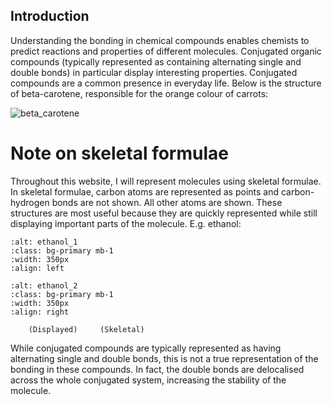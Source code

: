 ## Introduction

Understanding the bonding in chemical compounds enables chemists to predict reactions and properties of different molecules. Conjugated organic compounds (typically represented as containing alternating single and double bonds) in particular display interesting properties. Conjugated compounds are a common presence in everyday life. Below is the structure of beta-carotene, responsible for the orange colour of carrots:

![beta_carotene](images/beta_carotene.png)

# Note on skeletal formulae
Throughout this website, I will represent molecules using skeletal formulae. In skeletal formulae, carbon atoms are represented as points and carbon-hydrogen bonds are not shown. All other atoms are shown. These structures are most useful because they are quickly represented while still displaying important parts of the molecule.
E.g. ethanol:
```{image} images/ethanol_d.png
:alt: ethanol_1
:class: bg-primary mb-1
:width: 350px
:align: left
```

```{image} images/ethanol_s.png
:alt: ethanol_2
:class: bg-primary mb-1
:width: 350px
:align: right
```
		(Displayed)		(Skeletal)


While conjugated compounds are typically represented as having alternating single and double bonds, this is not a true representation of the bonding in these compounds. In fact, the double bonds are delocalised across the whole conjugated system, increasing the stability of the molecule.
